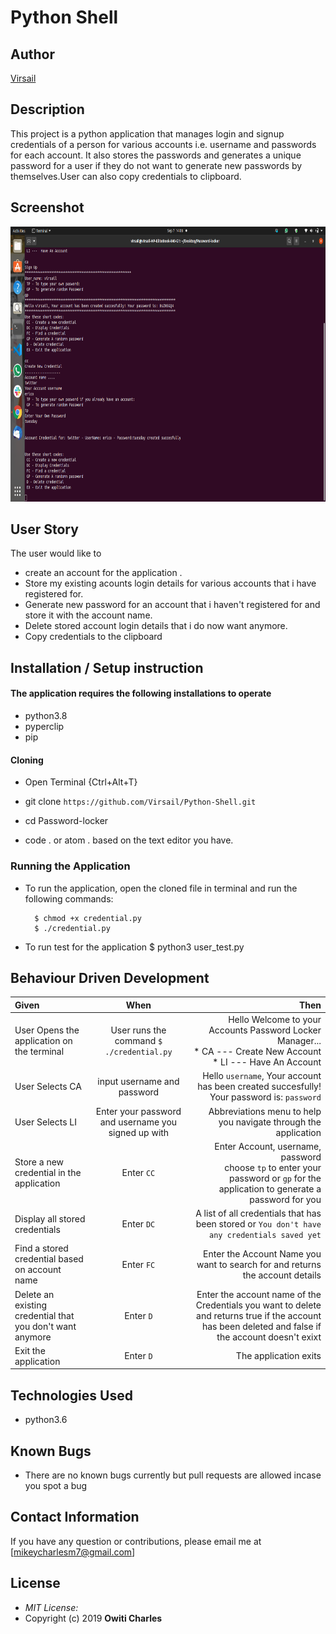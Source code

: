 # Python Shell
## Author

[Virsail](https://github.com/Virsail)

## Description

This project is a python application that manages login and signup credentials of a person for various accounts i.e. username and passwords for each account. It also stores the passwords and generates a unique password for a user if they do not want to generate new passwords by themselves.User can also copy credentials to clipboard.

## Screenshot

<img src="https://raw.githubusercontent.com/Virsail/Python-Shell/master/image/screenshot1.png" width="900px" height="440px">

## User Story
The user would like to
* create an account for the application .
* Store my existing acounts login details for various accounts that i have registered for.
* Generate new password for an account that i haven't registered for and store it with the account name.   
* Delete stored account login details that i do now want anymore.
* Copy credentials to the clipboard


## Installation / Setup instruction

#### The application requires the following installations to operate 
* python3.8
* pyperclip
* pip

#### Cloning

* Open Terminal {Ctrl+Alt+T}

* git clone ```https://github.com/Virsail/Python-Shell.git```

* cd Password-locker

* code . or atom . based on the text editor you have.

### Running the Application
* To run the application, open the cloned file in terminal and run the following commands:

        $ chmod +x credential.py
        $ ./credential.py
* To run test for the application
        $ python3 user_test.py

## Behaviour Driven Development
| Given | When | Then |
| :---------------- | :---------------: | ------------------: |
| User Opens the application on the terminal | User runs the command ```$ ./credential.py```|Hello Welcome to your Accounts Password Locker Manager... <br>* CA ---  Create New Account * LI ---  Have An Account |
|User Selects  CA| input username and password| Hello ```username```, Your account has been created succesfully! Your password is: ```password```|
|User Selects LI  | Enter your password and username you signed up with| Abbreviations menu to help you navigate through the application|
|Store a new credential in the application| Enter ```CC```|Enter Account, username, password<br>choose ```tp``` to enter your password or ```gp``` for the application to generate a password for you |
|Display all stored credentials | Enter ```DC```|A list of all credentials that has been stored or ```You don't have any credentials saved yet``` |
|Find a stored credential based on account name|Enter ```FC```| Enter the Account Name you want to search for and returns the account details|
|Delete an existing credential that you don't want anymore|Enter ```D```|Enter the account name of the Credentials you want to delete and returns true if the account has been deleted and false if the account doesn't exixt|
|Exit the application| Enter ```D```| The application exits|

## Technologies Used

* python3.6

## Known Bugs
* There are no known bugs currently but pull requests are allowed incase you spot a bug

## Contact Information 

If you have any question or contributions, please email me at [mikeycharlesm7@gmail.com]

## License
* *MIT License:*
* Copyright (c) 2019 **Owiti Charles**
